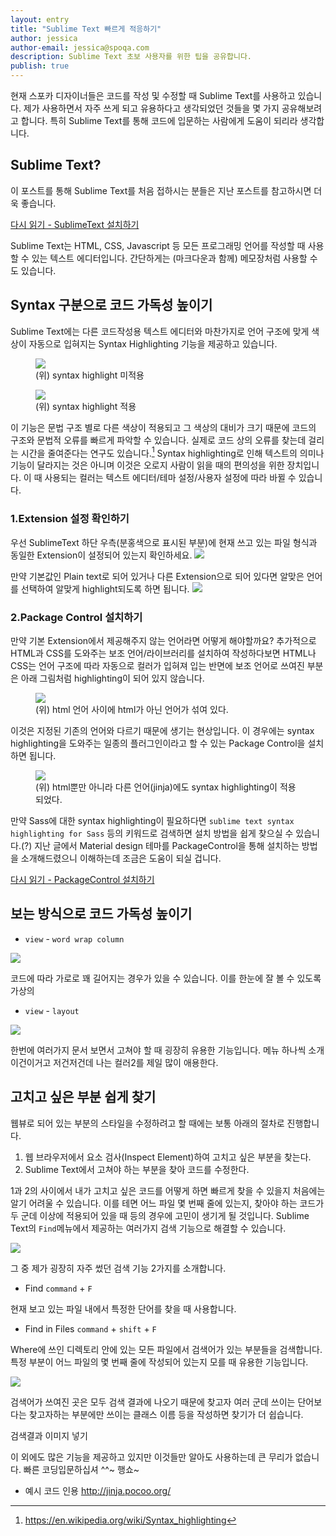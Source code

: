 ```yaml
---
layout: entry
title: "Sublime Text 빠르게 적응하기"
author: jessica
author-email: jessica@spoqa.com
description: Sublime Text 초보 사용자를 위한 팁을 공유합니다.
publish: true
---
```


현재 스포카 디자이너들은 코드를 작성 및 수정할 때 Sublime Text를 사용하고 있습니다. 제가 사용하면서 자주 쓰게 되고 유용하다고 생각되었던 것들을 몇 가지 공유해보려고 합니다. 특히 Sublime Text를 통해 코드에 입문하는 사람에게 도움이 되리라 생각합니다.

## Sublime Text?

이 포스트를 통해 Sublime Text를 처음 접하시는 분들은 지난 포스트를 참고하시면 더욱 좋습니다.

[다시 읽기 - SublimeText 설치하기](http://spoqa.github.io)

Sublime Text는 HTML, CSS, Javascript 등 모든 프로그래밍 언어를 작성할 때 사용할 수 있는 텍스트 에디터입니다. 간단하게는 (마크다운과 함께) 메모장처럼 사용할 수도 있습니다.


## Syntax 구분으로 코드 가독성 높이기 

Sublime Text에는 다른 코드작성용 텍스트 에디터와 마찬가지로 언어 구조에 맞게 색상이 자동으로 입혀지는 Syntax Highlighting 기능을 제공하고 있습니다. 

<figure>
<img src="/images/2015-11-04/plain-text.png"
     style="margin-right:auto; margin-left:auto;" />
<figcaption>
    (위) syntax highlight 미적용
</figcaption>
</figure>

<figure>
<img src="/images/2015-11-04/html-extension.png"
     style="margin-right:auto; margin-left:auto;" />
<figcaption>
    (위) syntax highlight 적용
</figcaption>
</figure>

이 기능은 문법 구조 별로 다른 색상이 적용되고 그 색상의 대비가 크기 때문에 코드의 구조와 문법적 오류를 빠르게 파악할 수 있습니다. 실제로 코드 상의 오류를 찾는데 걸리는 시간을 줄여준다는 연구도 있습니다.[^1] Syntax highlighting로 인해 텍스트의 의미나 기능이 달라지는 것은 아니며 이것은 오로지 사람이 읽을 때의 편의성을 위한 장치입니다. 이 때 사용되는 컬러는 텍스트 에디터/테마 설정/사용자 설정에 따라 바뀔 수 있습니다.

### 1.Extension 설정 확인하기

우선 SublimeText 하단 우측(분홍색으로 표시된 부분)에 현재 쓰고 있는 파일 형식과 동일한 Extension이 설정되어 있는지 확인하세요.
<img src="/images/2015-11-04/extension-location.png" /> 

만약 기본값인 Plain text로 되어 있거나 다른 Extension으로 되어 있다면 알맞은 언어를 선택하여 알맞게 highlight되도록 하면 됩니다.
<img src="/images/2015-11-04/extension.png" />     

### 2.Package Control 설치하기

만약 기본 Extension에서 제공해주지 않는 언어라면 어떻게 해야할까요? 추가적으로 HTML과 CSS를 도와주는 보조 언어/라이브러리를 설치하여 작성하다보면 HTML나 CSS는 언어 구조에 따라 자동으로 컬러가 입혀져 입는 반면에 보조 언어로 쓰여진 부분은 아래 그림처럼 highlighting이 되어 있지 않습니다.
<figure>
<img src="/images/2015-11-04/just-html.png"
     style="margin-right:auto; margin-left:auto;" />
<figcaption>
(위) html 언어 사이에 html가 아닌 언어가 섞여 있다.
</figcaption>
</figure>

이것은 지정된 기존의 언어와 다르기 때문에 생기는 현상입니다. 이 경우에는 syntax highlighting을 도와주는 일종의 플러그인이라고 할 수 있는 Package Control을 설치하면 됩니다. 

<figure>
<img src="/images/2015-11-04/jinja-syntax.png"
     style="margin-right:auto; margin-left:auto;" />
<figcaption>
(위) html뿐만 아니라 다른 언어(jinja)에도 syntax highlighting이 적용되었다.
</figcaption>
</figure>

만약 Sass에 대한 syntax highlighting이 필요하다면 `sublime text syntax highlighting for Sass` 등의 키워드로 검색하면 설치 방법을 쉽게 찾으실 수 있습니다.(?) 지난 글에서 Material design 테마를 PackageControl을 통해 설치하는 방법을 소개해드렸으니 이해하는데 조금은 도움이 되실 겁니다.

[다시 읽기 - PackageControl 설치하기](http://spoqa.github.io)

## 보는 방식으로 코드 가독성 높이기 
- `view` - `word wrap column`

<img src="/images/2015-11-04/column-wrap.png"
     style="margin-right:auto; margin-left:auto;" />

코드에 따라 가로로 꽤 길어지는 경우가 있을 수 있습니다. 이를 한눈에 잘 볼 수 있도록 가상의 

- `view` - `layout`

<img src="/images/2015-11-04/layout-menu.png"
     style="margin-right:auto; margin-left:auto;" />

한번에 여러가지 문서 보면서 고쳐야 할 때 굉장히 유용한 기능입니다. 메뉴 하나씩 소개
이건이거고 저건저건데 나는 컬러2를 제일 많이 애용한다.

## 고치고 싶은 부분 쉽게 찾기

웹뷰로 되어 있는 부분의 스타일을 수정하려고 할 때에는 보통 아래의 절차로 진행합니다.

1. 웹 브라우저에서 요소 검사(Inspect Element)하여 고치고 싶은 부분을 찾는다.
2. Sublime Text에서 고쳐야 하는 부분을 찾아 코드를 수정한다.

1과 2의 사이에서 내가 고치고 싶은 코드를 어떻게 하면 빠르게 찾을 수 있을지 처음에는 알기 어려울 수 있습니다. 이를 테면 어느 파일 몇 번째 줄에 있는지, 찾아야 하는 코드가 두 군데 이상에 적용되어 있을 때 등의 경우에 고민이 생기게 될 것입니다. Sublime Text의 `Find`메뉴에서 제공하는 여러가지 검색 기능으로 해결할 수 있습니다. 

<img src="/images/2015-11-04/sublimetext-find-menu.png"
     style="margin-right:auto; margin-left:auto;" />   

그 중 제가 굉장히 자주 썼던 검색 기능 2가지를 소개합니다. 


- Find `command` + `F`

현재 보고 있는 파일 내에서 특정한 단어를 찾을 때 사용합니다.


- Find in Files `command` + `shift` + `F`

Where에 쓰인 디렉토리 안에 있는 모든 파일에서 검색어가 있는 부분들을 검색합니다. 특정 부분이 어느 파일의 몇 번째 줄에 작성되어 있는지 모를 때 유용한 기능입니다.

<img src="/images/2015-11-04/sublimetext-find-in-files.png"
     style="margin-right:auto; margin-left:auto;" />   

검색어가 쓰여진 곳은 모두 검색 결과에 나오기 때문에 찾고자 여러 군데 쓰이는 단어보다는
찾고자하는 부분에만 쓰이는 클래스 이름 등을 작성하면 찾기가 더 쉽습니다.

검색결과 이미지 넣기 

이 외에도 많은 기능을 제공하고 있지만 이것들만 알아도 사용하는데 큰 무리가 없습니다.
빠른 코딩입문하십셔 ^^~ 행쇼~ 

[^1]: https://en.wikipedia.org/wiki/Syntax_highlighting
- 예시 코드 인용 http://jinja.pocoo.org/